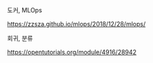 도커, MLOps

https://zzsza.github.io/mlops/2018/12/28/mlops/

회귀, 분류

https://opentutorials.org/module/4916/28942